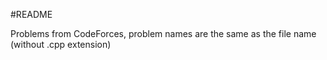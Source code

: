 #README

Problems from CodeForces, problem names are the same as the file name (without .cpp extension)
